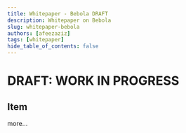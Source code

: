 ```yaml
---
title: Whitepaper - Bebola DRAFT
description: Whitepaper on Bebola
slug: whitepaper-bebola
authors: [afeezaziz]
tags: [whitepaper]
hide_table_of_contents: false
---
```


<b><h1>DRAFT: WORK IN PROGRESS</h1></b>

<!--truncate-->

## Item

more...